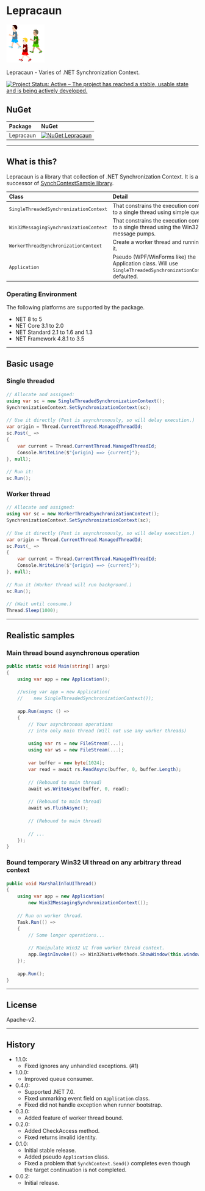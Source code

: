 # Lepracaun

![Lepracaun](Images/Lepracaun.100.png)

Lepracaun - Varies of .NET Synchronization Context.

[![Project Status: Active – The project has reached a stable, usable state and is being actively developed.](https://www.repostatus.org/badges/latest/active.svg)](https://www.repostatus.org/#active)

## NuGet

| Package  | NuGet                                                                                                                |
|:---------|:---------------------------------------------------------------------------------------------------------------------|
| Lepracaun | [![NuGet Lepracaun](https://img.shields.io/nuget/v/Lepracaun.svg?style=flat)](https://www.nuget.org/packages/Lepracaun) |

----

## What is this?

Lepracaun is a library that collection of .NET Synchronization Context. It is a successor of [SynchContextSample library](https://github.com/kekyo/SynchContextSample).

|Class|Detail|
|:----|:----|
|`SingleThreadedSynchronizationContext`|That constrains the execution context to a single thread using simple queue.|
|`Win32MessagingSynchronizationContext`|That constrains the execution context to a single thread using the Win32 message pumps.|
|`WorkerThreadSynchronizationContext`|Create a worker thread and running on it.|
|`Application`|Pseudo (WPF/WinForms like) the Application class. Will use `SingleThreadedSynchronizationContext` defaulted.|

### Operating Environment

The following platforms are supported by the package.

* NET 8 to 5
* NET Core 3.1 to 2.0
* NET Standard 2.1 to 1.6 and 1.3
* NET Framework 4.8.1 to 3.5

----

## Basic usage

### Single threaded

```csharp
// Allocate and assigned:
using var sc = new SingleThreadedSynchronizationContext();
SynchronizationContext.SetSynchronizationContext(sc);

// Use it directly (Post is asynchronously, so will delay execution.)
var origin = Thread.CurrentThread.ManagedThreadId;
sc.Post(_ =>
{
    var current = Thread.CurrentThread.ManagedThreadId;
    Console.WriteLine($"{origin} ==> {current}");
}, null);

// Run it:
sc.Run();
```

### Worker thread

```csharp
// Allocate and assigned:
using var sc = new WorkerThreadSynchronizationContext();
SynchronizationContext.SetSynchronizationContext(sc);

// Use it directly (Post is asynchronously, so will delay execution.)
var origin = Thread.CurrentThread.ManagedThreadId;
sc.Post(_ =>
{
    var current = Thread.CurrentThread.ManagedThreadId;
    Console.WriteLine($"{origin} ==> {current}");
}, null);

// Run it (Worker thread will run background.)
sc.Run();

// (Wait until consume.)
Thread.Sleep(1000);
```

----

## Realistic samples

### Main thread bound asynchronous operation

```csharp
public static void Main(string[] args)
{
    using var app = new Application();

    //using var app = new Application(
    //    new SingleThreadedSynchronizationContext());

    app.Run(async () =>
    {
        // Your asynchronous operations
        // into only main thread (Will not use any worker threads)

        using var rs = new FileStream(...);
        using var ws = new FileStream(...);

        var buffer = new byte[1024];
        var read = await rs.ReadAsync(buffer, 0, buffer.Length);

        // (Rebound to main thread)
        await ws.WriteAsync(buffer, 0, read);

        // (Rebound to main thread)
        await ws.FlushAsync();
   
        // (Rebound to main thread)

        // ...
    });    
}
```

### Bound temporary Win32 UI thread on any arbitrary thread context

```csharp
public void MarshalInToUIThread()
{
    using var app = new Application(
        new Win32MessagingSynchronizationContext());

    // Run on worker thread.
    Task.Run(() =>
    {
        // Some longer operations...

        // Manipulate Win32 UI from worker thread context.
        app.BeginInvoke(() => Win32NativeMethods.ShowWindow(this.window));
    });

    app.Run();
}
```

----

## License

Apache-v2.

----

## History

* 1.1.0:
  * Fixed ignores any unhandled exceptions. (#1)
* 1.0.0:
  * Improved queue consumer.
* 0.4.0:
  * Supported .NET 7.0.
  * Fixed unmarking event field on `Application` class.
  * Fixed did not handle exception when runner bootstrap.
* 0.3.0:
  * Added feature of worker thread bound.
* 0.2.0:
  * Added CheckAccess method.
  * Fixed returns invalid identity.
* 0.1.0:
  * Initial stable release.
  * Added pseudo `Application` class.
  * Fixed a problem that `SynchContext.Send()` completes even though the target continuation is not completed.
* 0.0.2:
  * Initial release.
